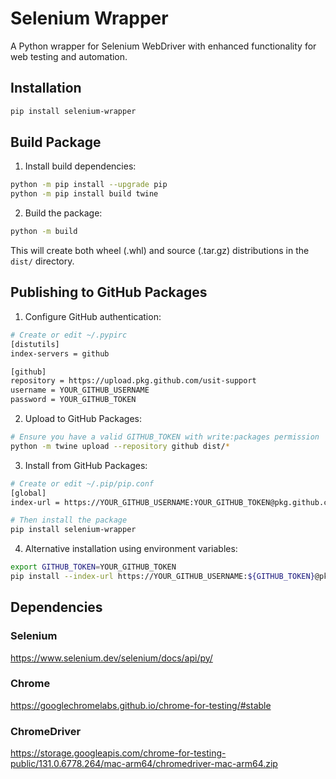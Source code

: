 # Selenium Wrapper

A Python wrapper for Selenium WebDriver with enhanced functionality for web testing and automation.

## Installation

```bash
pip install selenium-wrapper
```

## Build Package

1. Install build dependencies:
```bash
python -m pip install --upgrade pip
python -m pip install build twine
```

2. Build the package:
```bash
python -m build
```
This will create both wheel (.whl) and source (.tar.gz) distributions in the `dist/` directory.

## Publishing to GitHub Packages

1. Configure GitHub authentication:
```bash
# Create or edit ~/.pypirc
[distutils]
index-servers = github

[github]
repository = https://upload.pkg.github.com/usit-support
username = YOUR_GITHUB_USERNAME
password = YOUR_GITHUB_TOKEN
```

2. Upload to GitHub Packages:
```bash
# Ensure you have a valid GITHUB_TOKEN with write:packages permission
python -m twine upload --repository github dist/*
```

3. Install from GitHub Packages:
```bash
# Create or edit ~/.pip/pip.conf
[global]
index-url = https://YOUR_GITHUB_USERNAME:YOUR_GITHUB_TOKEN@pkg.github.com/usit-support/selenium-wrapper/

# Then install the package
pip install selenium-wrapper
```

4. Alternative installation using environment variables:
```bash
export GITHUB_TOKEN=YOUR_GITHUB_TOKEN
pip install --index-url https://YOUR_GITHUB_USERNAME:${GITHUB_TOKEN}@pkg.github.com/usit-support/selenium-wrapper/ selenium-wrapper
```

## Dependencies

### Selenium
https://www.selenium.dev/selenium/docs/api/py/

### Chrome
https://googlechromelabs.github.io/chrome-for-testing/#stable

### ChromeDriver
https://storage.googleapis.com/chrome-for-testing-public/131.0.6778.264/mac-arm64/chromedriver-mac-arm64.zip